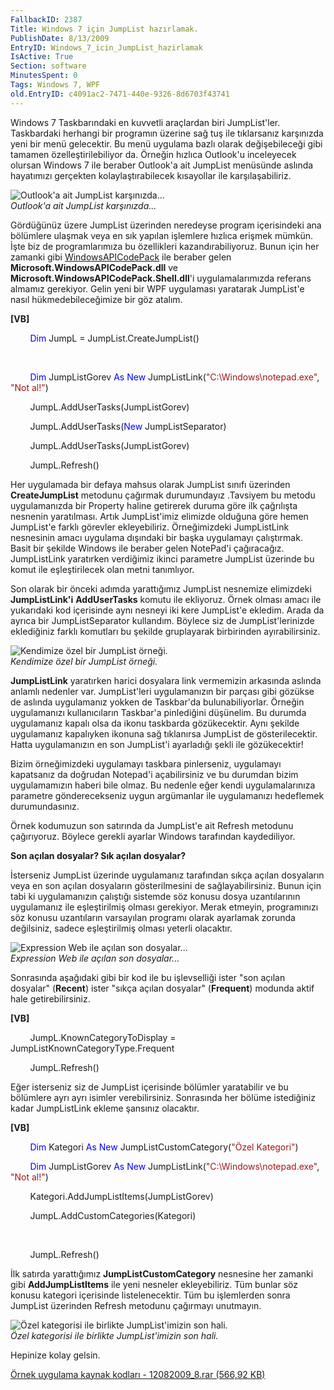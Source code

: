 ```yaml
---
FallbackID: 2387
Title: Windows 7 için JumpList hazırlamak.
PublishDate: 8/13/2009
EntryID: Windows_7_icin_JumpList_hazirlamak
IsActive: True
Section: software
MinutesSpent: 0
Tags: Windows 7, WPF
old.EntryID: c4091ac2-7471-440e-9326-8d6703f43741
---
```

Windows 7 Taskbarındaki en kuvvetli araçlardan biri JumpList'ler.
Taskbardaki herhangi bir programın üzerine sağ tuş ile tıklarsanız
karşınızda yeni bir menü gelecektir. Bu menü uygulama bazlı olarak
değişebileceği gibi tamamen özelleştirilebiliyor da. Örneğin hızlıca
Outlook'u inceleyecek olursan Windows 7 ile beraber Outlook'a ait
JumpList menüsünde aslında hayatımızı gerçekten kolaylaştırabilecek
kısayollar ile karşılaşabiliriz.

![Outlook'a ait JumpList
karşınızda...](http://cdn.daron.yondem.com/assets/2387/12082009_4.jpg)\
*Outlook'a ait JumpList karşınızda...*

Gördüğünüz üzere JumpList üzerinden neredeyse program içerisindeki ana
bölümlere ulaşmak veya en sık yapılan işlemlere hızlıca erişmek mümkün.
İşte biz de programlarımıza bu özellikleri kazandırabiliyoruz. Bunun
için her zamanki gibi
[WindowsAPICodePack](http://code.msdn.microsoft.com/WindowsAPICodePack)
ile beraber gelen **Microsoft.WindowsAPICodePack.dll** ve
**Microsoft.WindowsAPICodePack.Shell.dll**'i uygulamalarımızda referans
almamız gerekiyor. Gelin yeni bir WPF uygulaması yaratarak JumpList'e
nasıl hükmedebileceğimize bir göz atalım.

**[VB]**

        <span style="color: blue;">Dim</span> JumpL =
JumpList.CreateJumpList()

 

        <span style="color: blue;">Dim</span> JumpListGorev <span
style="color: blue;">As</span> <span style="color: blue;">New</span>
JumpListLink(<span
style="color: #a31515;">"C:\\Windows\\notepad.exe"</span>, <span
style="color: #a31515;">"Not al!"</span>)

        JumpL.AddUserTasks(JumpListGorev)

        JumpL.AddUserTasks(<span style="color: blue;">New</span>
JumpListSeparator)

        JumpL.AddUserTasks(JumpListGorev)

        JumpL.Refresh()

Her uygulamada bir defaya mahsus olarak JumpList sınıfı üzerinden
**CreateJumpList** metodunu çağırmak durumundayız .Tavsiyem bu metodu
uygulamanızda bir Property haline getirerek duruma göre ilk çağrılışta
nesnenin yaratılması. Artık JumpList'imiz elimizde olduğuna göre hemen
JumpList'e farklı görevler ekleyebiliriz. Örneğimizdeki JumpListLink
nesnesinin amacı uygulama dışındaki bir başka uygulamayı çalıştırmak.
Basit bir şekilde Windows ile beraber gelen NotePad'i çağıracağız.
JumpListLink yaratırken verdiğimiz ikinci parametre JumpList üzerinde bu
komut ile eşleştirilecek olan metni tanımlıyor.

Son olarak bir önceki adımda yarattığımız JumpList nesnemize elimizdeki
**JumpListLink'i** **AddUserTasks** komutu ile ekliyoruz. Örnek olması
amacı ile yukarıdaki kod içerisinde aynı nesneyi iki kere JumpList'e
ekledim. Arada da ayrıca bir JumpListSeparator kullandım. Böylece siz de
JumpList'lerinizde eklediğiniz farklı komutları bu şekilde gruplayarak
birbirinden ayırabilirsiniz.

![Kendimize özel bir JumpList
örneği.](http://cdn.daron.yondem.com/assets/2387/12082009_5.jpg)\
*Kendimize özel bir JumpList örneği.*

**JumpListLink** yaratırken harici dosyalara link vermemizin arkasında
aslında anlamlı nedenler var. JumpList'leri uygulamanızın bir parçası
gibi gözükse de aslında uygulamanız yokken de Taskbar'da
bulunabiliyorlar. Örneğin uygulamanızı kullanıcıların Taskbar'a
pinlediğini düşünelim. Bu durumda uygulamanız kapalı olsa da ikonu
taskbarda gözükecektir. Aynı şekilde uygulamanız kapalıyken ikonuna sağ
tıklanırsa JumpList de gösterilecektir. Hatta uygulamanızın en son
JumpList'i ayarladığı şekli ile gözükecektir!

Bizim örneğimizdeki uygulamayı taskbara pinlerseniz, uygulamayı
kapatsanız da doğrudan Notepad'i açabilirsiniz ve bu durumdan bizim
uygulamamızın haberi bile olmaz. Bu nedenle eğer kendi uygulamalarınıza
parametre gönderecekseniz uygun argümanlar ile uygulamanızı hedeflemek
durumundasınız.

Örnek kodumuzun son satırında da JumpList'e ait Refresh metodunu
çağırıyoruz. Böylece gerekli ayarlar Windows tarafından kaydediliyor.

**Son açılan dosyalar? Sık açılan dosyalar?**

İsterseniz JumpList üzerinde uygulamanız tarafından sıkça açılan
dosyaların veya en son açılan dosyaların gösterilmesini de
sağlayabilirsiniz. Bunun için tabi ki uygulamanızın çalıştığı sistemde
söz konusu dosya uzantılarının uygulamanız ile eşleştirilmiş olması
gerekiyor. Merak etmeyin, programınızı söz konusu uzantıların varsayılan
programı olarak ayarlamak zorunda değilsiniz, sadece eşleştirilmiş
olması yeterli olacaktır.

![Expression Web ile açılan son
dosyalar...](http://cdn.daron.yondem.com/assets/2387/12082009_6.jpg)\
*Expression Web ile açılan son dosyalar...*

Sonrasında aşağıdaki gibi bir kod ile bu işlevselliği ister "son açılan
dosyalar" (**Recent**) ister "sıkça açılan dosyalar" (**Frequent**)
modunda aktif hale getirebilirsiniz.

**[VB]**

        JumpL.KnownCategoryToDisplay =
JumpListKnownCategoryType.Frequent

        JumpL.Refresh()

Eğer isterseniz siz de JumpList içerisinde bölümler yaratabilir ve bu
bölümlere ayrı ayrı isimler verebilirsiniz. Sonrasında her bölüme
istediğiniz kadar JumpListLink ekleme şansınız olacaktır.

**[VB]**

        <span style="color: blue;">Dim</span> Kategori <span
style="color: blue;">As</span> <span style="color: blue;">New</span>
JumpListCustomCategory(<span style="color: #a31515;">"Özel
Kategori"</span>)

        <span style="color: blue;">Dim</span> JumpListGorev <span
style="color: blue;">As</span> <span style="color: blue;">New</span>
JumpListLink(<span
style="color: #a31515;">"C:\\Windows\\notepad.exe"</span>, <span
style="color: #a31515;">"Not al!"</span>)

        Kategori.AddJumpListItems(JumpListGorev)

        JumpL.AddCustomCategories(Kategori)

 

        JumpL.Refresh()

İlk satırda yarattığımız **JumpListCustomCategory** nesnesine her
zamanki gibi **AddJumpListItems** ile yeni nesneler ekleyebiliriz. Tüm
bunlar söz konusu kategori içerisinde listelenecektir. Tüm bu
işlemlerden sonra JumpList üzerinden Refresh metodunu çağırmayı
unutmayın.

![Özel kategorisi ile birlikte JumpList'imizin son
hali.](http://cdn.daron.yondem.com/assets/2387/12082009_7.jpg)\
*Özel kategorisi ile birlikte JumpList'imizin son hali.*

Hepinize kolay gelsin.

[Örnek uygulama kaynak kodları - 12082009\_8.rar (566,92
KB)](http://cdn.daron.yondem.com/assets/2387/12082009_8.rar)


